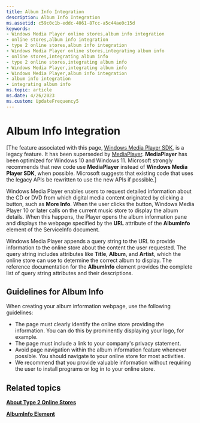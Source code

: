 ```yaml
---
title: Album Info Integration
description: Album Info Integration
ms.assetid: c59c0c1b-eddc-4061-87cc-a5c44ae0c15d
keywords:
- Windows Media Player online stores,album info integration
- online stores,album info integration
- type 2 online stores,album info integration
- Windows Media Player online stores,integrating album info
- online stores,integrating album info
- type 2 online stores,integrating album info
- Windows Media Player,integrating album info
- Windows Media Player,album info integration
- album info integration
- integrating album info
ms.topic: article
ms.date: 4/26/2023
ms.custom: UpdateFrequency5
---
```


# Album Info Integration

\[The feature associated with this page, [Windows Media Player SDK](/windows/win32/wmp/windows-media-player-sdk), is a legacy feature. It has been superseded by [MediaPlayer](/uwp/api/Windows.Media.Playback.MediaPlayer). **MediaPlayer** has been optimized for Windows 10 and Windows 11. Microsoft strongly recommends that new code use **MediaPlayer** instead of **Windows Media Player SDK**, when possible. Microsoft suggests that existing code that uses the legacy APIs be rewritten to use the new APIs if possible.\]

Windows Media Player enables users to request detailed information about the CD or DVD from which digital media content originated by clicking a button, such as **More Info**. When the user clicks the button, Windows Media Player 10 or later calls on the current music store to display the album details. When this happens, the Player opens the album information pane and displays the webpage specified by the **URL** attribute of the **AlbumInfo** element of the ServiceInfo document.

Windows Media Player appends a query string to the URL to provide information to the online store about the content the user requested. The query string includes attributes like **Title**, **Album**, and **Artist**, which the online store can use to determine the correct album to display. The reference documentation for the **AlbumInfo** element provides the complete list of query string attributes and their descriptions.

## Guidelines for Album Info

When creating your album information webpage, use the following guidelines:

-   The page must clearly identify the online store providing the information. You can do this by prominently displaying your logo, for example.
-   The page must include a link to your company's privacy statement.
-   Avoid page navigation within the album information feature whenever possible. You should navigate to your online store for most activities.
-   We recommend that you provide valuable information without requiring the user to install programs or log in to your online store.

## Related topics

<dl> <dt>

[**About Type 2 Online Stores**](about-type-2-online-stores.md)
</dt> <dt>

[**AlbumInfo Element**](albuminfo-element.md)
</dt> </dl>

 

 




